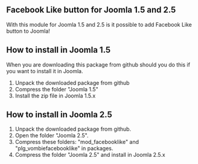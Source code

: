 Facebook Like button for Joomla 1.5 and 2.5
----

With this module for Joomla 1.5 and 2.5 is it possible to add Facebook Like button to Joomla!

How to install in Joomla 1.5
----
When you are downloading this package from github should you do this if you want to install it in Joomla.

1. Unpack the downloaded package from github
2. Compress the folder "Joomla 1.5"
3. Install the zip file in Joomla 1.5.x

How to install in Joomla 2.5
----

1. Unpack the downloaded package from github.
2. Open the folder "Joomla 2.5".
3. Compress these folders: "mod_facebooklike" and "plg_vombiefacebooklike" in packages.
4. Compress the folder "Joomla 2.5" and install in Joomla 2.5.x